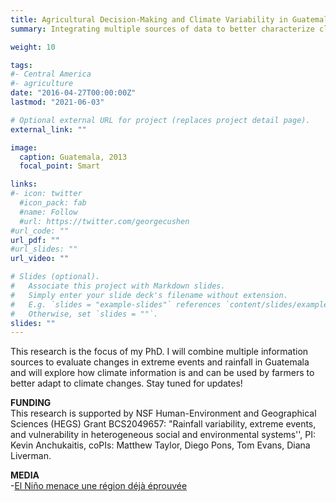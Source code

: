 ```yaml
---
title: Agricultural Decision-Making and Climate Variability in Guatemala
summary: Integrating multiple sources of data to better characterize climate change and variability and to make climate information more useful for farmers

weight: 10 

tags:
#- Central America
#- agriculture
date: "2016-04-27T00:00:00Z"
lastmod: "2021-06-03"

# Optional external URL for project (replaces project detail page).
external_link: ""

image:
  caption: Guatemala, 2013
  focal_point: Smart

links:
#- icon: twitter
  #icon_pack: fab
  #name: Follow
  #url: https://twitter.com/georgecushen
#url_code: ""
url_pdf: ""
#url_slides: ""
url_video: ""

# Slides (optional).
#   Associate this project with Markdown slides.
#   Simply enter your slide deck's filename without extension.
#   E.g. `slides = "example-slides"` references `content/slides/example-slides.md`.
#   Otherwise, set `slides = ""`.
slides: ""
---
```


This research is the focus of my PhD. I will combine multiple information sources to evaluate changes in extreme events and rainfall in Guatemala and will explore how climate information is and can be used by farmers to better adapt to climate changes. Stay tuned for updates!

**FUNDING**\
This research is supported by NSF Human-Environment and Geographical Sciences (HEGS) Grant BCS2049657: "Rainfall variability, extreme events, and vulnerability in heterogeneous social and environmental systems'', PI: Kevin Anchukaitis, coPIs: Matthew Taylor, Diego Pons, Tom Evans, Diana Liverman.

**MEDIA**\
-[El Ni&ntilde;o menace une r&eacute;gion d&eacute;j&agrave; &eacute;prouv&eacute;e](https://www.lapresse.ca/international/amerique-latine/2023-08-09/changements-climatiques/el-nino-menace-une-region-deja-eprouvee.php#)